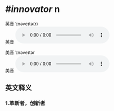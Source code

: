 # ***\#innovator*** n
英音 ˈɪnəveɪtə(r)  
英音
<audio src="./media/innovator1_AAC.aac" controls="controls"></audio>

美音 ˈɪnəveɪtər  
美音
<audio src="./media/innovator2_AAC.aac" controls="controls"></audio>



  

英文释义
---
### 1.**革新者，创新者**  


